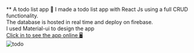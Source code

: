 ** A todo list app 📝
I made a todo list app with React Js using a full CRUD functionality. <br>
The database is hosted in real time and deploy on firebase. <br>
I used Material-ui to design the app <br>
<a href="https://todo-app-908e1.web.app/">Click in to see the app online 🖥️</a>
<br>
<img src="./todo.png" alt="todo">



